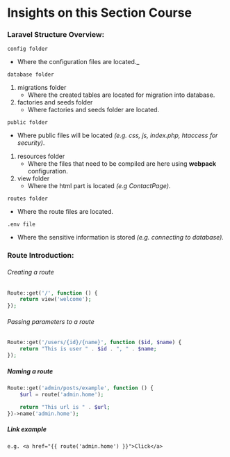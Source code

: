 # Insights on this Section Course
### Laravel Structure Overview:
`config folder`
- Where the configuration files are located._

`database folder`
1. migrations folder
    - Where the created tables are located for migration into database.
2. factories and seeds folder
    - Where factories and seeds folder are located.
    
`public folder`
- Where public files will be located _(e.g. css, js, index.php, htaccess for security)_.
1. resources folder
    - Where the files that need to be compiled are here using **webpack** configuration.
2. view folder
    - Where the html part is located _(e.g ContactPage)_.

`routes folder`
- Where the route files are located.

`.env file`
- Where the sensitive information is stored _(e.g. connecting to database)._
### Route Introduction:
###### Creating a route
```php
Route::get('/', function () {
    return view('welcome');
});
```
###### Passing parameters to a route
```php
Route::get('/users/{id}/{name}', function ($id, $name) {
    return "This is user " . $id . ", " . $name;
});
```
##### Naming a route
```php
Route::get('admin/posts/example', function () {
    $url = route('admin.home');

    return "This url is " . $url;
})->name('admin.home');
```
##### Link example
`e.g. <a href="{{ route('admin.home') }}">Click</a>`
